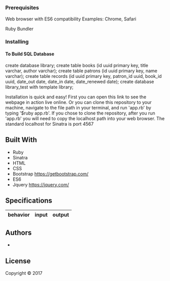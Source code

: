 # <!--PROJECT NAME HERE-->

<!--PROJECT DESCRIPTION HERE-->

### Prerequisites

Web browser with ES6 compatibility
Examples: Chrome, Safari

Ruby <!--VERSION HERE-->
Bundler

### Installing

#### To Build SQL Database

create database library;
create table books (id uuid primary key, title varchar, author varchar);
create table patrons (id uuid primary key, name varchar);
create table records (id uuid primary key, patron_id uuid, book_id uuid, date_out date, date_in date, date_renewed date);
create database library_test with template library;

Installation is quick and easy! First you can open this link <!--HEROKU LINK HERE--> to see the webpage in action live online. Or you can clone this repository to your machine, navigate to the file path in your terminal, and run 'app.rb' by typing '$ruby app.rb'. If you chose to clone the repository, after you run 'app.rb' you will need to copy the localhost path into your web browser. The standard localhost for Sinatra is port 4567

## Built With

* Ruby
* Sinatra
* HTML
* CSS
* Bootstrap https://getbootstrap.com/
* ES6
* Jquery https://jquery.com/

## Specifications

| behavior |  input   |  output  |
|----------|:--------:|:--------:|
<!--SPECS GO HERE-->

## Authors

* <!--YOUR NAME HERE-->

## License

Copyright © 2017 <!--YOUR NAME HERE-->
